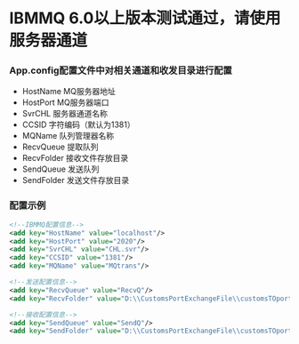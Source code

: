 # IBMMQ 6.0以上版本测试通过，请使用服务器通道

### App.config配置文件中对相关通道和收发目录进行配置
* HostName MQ服务器地址
* HostPort MQ服务器端口
* SvrCHL 服务器通道名称
* CCSID 字符编码（默认为1381）
* MQName 队列管理器名称
* RecvQueue 提取队列
* RecvFolder 接收文件存放目录
* SendQueue 发送队列
* SendFolder 发送文件存放目录

### 配置示例
```xml
<!--IBMMQ配置信息-->
<add key="HostName" value="localhost"/>
<add key="HostPort" value="2020"/>
<add key="SvrCHL" value="CHL.svr"/>
<add key="CCSID" value="1381"/>
<add key="MQName" value="MQtrans"/>

<!--发送配置信息-->
<add key="RecvQueue" value="RecvQ"/>
<add key="RecvFolder" value="D:\\CustomsPortExchangeFile\\customsTOport\\RECV"/>

<!--接收配置信息-->
<add key="SendQueue" value="SendQ"/>
<add key="SendFolder" value="D:\\CustomsPortExchangeFile\\customsTOport"/>
```

